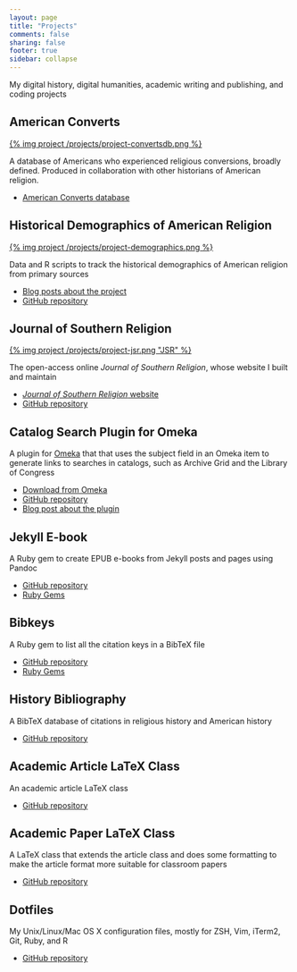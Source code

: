 ```yaml
---
layout: page
title: "Projects"
comments: false
sharing: false
footer: true
sidebar: collapse
---
```


My digital history, digital humanities, academic writing and publishing,
and coding projects

## American Converts

[{% img project /projects/project-convertsdb.png %}][9]

A database of Americans who experienced religious conversions, broadly
defined. Produced in collaboration with other historians of American
religion.

-   [American Converts database][9]

## Historical Demographics of American Religion

[{% img project /projects/project-demographics.png %}][8]

Data and R scripts to track the historical demographics of American
religion from primary sources

-   [Blog posts about the project][12]
-   [GitHub repository][8]

## Journal of Southern Religion

[{% img project /projects/project-jsr.png "JSR" %}][10]

The open-access online *Journal of Southern Religion*, whose website I
built and maintain

-   [*Journal of Southern Religion* website][10]
-   [GitHub repository][10]

## Catalog Search Plugin for Omeka

A plugin for [Omeka](http://omeka.org) that that uses the subject field 
in an Omeka item to generate links to searches in catalogs, such as 
Archive Grid and the Library of Congress

-   [Download from Omeka](http://omeka.org/add-ons/plugins/catalog-search/)
-   [GitHub repository][13]
-   [Blog post about the plugin](http://lincolnmullen.com/blog/catalog-search-plugin-for-omeka-released/)

## Jekyll E-book

A Ruby gem to create EPUB e-books from Jekyll posts and pages using
Pandoc

-   [GitHub repository][1]
-   [Ruby Gems][11]

## Bibkeys

A Ruby gem to list all the citation keys in a BibTeX file

-   [GitHub repository][2]
-   [Ruby Gems][3]

## History Bibliography

A BibTeX database of citations in religious history and American history

-   [GitHub repository][4]

## Academic Article LaTeX Class

An academic article LaTeX class

-   [GitHub repository][5]

## Academic Paper LaTeX Class

A LaTeX class that extends the article class and does some formatting to
make the article format more suitable for classroom papers

-   [GitHub repository][6]

## Dotfiles

My Unix/Linux/Mac OS X configuration files, mostly for ZSH, Vim, iTerm2,
Git, Ruby, and R

-   [GitHub repository][7]

  [1]: https://github.com/lmullen/jekyll-ebook
  [2]: https://github.com/lmullen/bibkeys
  [3]: http://rubygems.org/gems/bibkeys
  [4]: https://github.com/lmullen/historybib
  [5]: https://github.com/lmullen/academic-article-latex
  [6]: https://github.com/lmullen/acadpaper
  [7]: https://github.com/lmullen/dotfiles
  [8]: https://github.com/lmullen/demographics-religion
  [9]: http://americanconverts.org
  [10]: https://github.com/lmullen/jsr
  [11]: http://rubygems.org/gems/jekyll-ebook
  [12]: http://lincolnmullen.com/blog/categories/demographics-religion/
  [13]: https://github.com/lmullen/plugin-CatalogSearch
